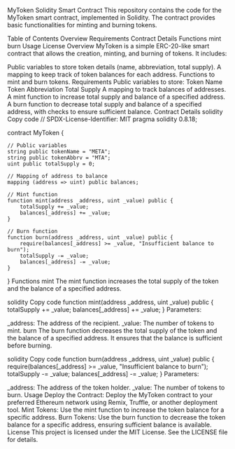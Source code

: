 MyToken Solidity Smart Contract
This repository contains the code for the MyToken smart contract, implemented in Solidity. The contract provides basic functionalities for minting and burning tokens.

Table of Contents
Overview
Requirements
Contract Details
Functions
mint
burn
Usage
License
Overview
MyToken is a simple ERC-20-like smart contract that allows the creation, minting, and burning of tokens. It includes:

Public variables to store token details (name, abbreviation, total supply).
A mapping to keep track of token balances for each address.
Functions to mint and burn tokens.
Requirements
Public variables to store:
Token Name
Token Abbreviation
Total Supply
A mapping to track balances of addresses.
A mint function to increase total supply and balance of a specified address.
A burn function to decrease total supply and balance of a specified address, with checks to ensure sufficient balance.
Contract Details
solidity
Copy code
// SPDX-License-Identifier: MIT
pragma solidity 0.8.18;

contract MyToken {

    // Public variables
    string public tokenName = "META";
    string public tokenAbbrv = "MTA";
    uint public totalSupply = 0;

    // Mapping of address to balance
    mapping (address => uint) public balances;
    
    // Mint function
    function mint(address _address, uint _value) public {
        totalSupply += _value;
        balances[_address] += _value;
    }

    // Burn function
    function burn(address _address, uint _value) public {
        require(balances[_address] >= _value, "Insufficient balance to burn");
        totalSupply -= _value;
        balances[_address] -= _value;
    }
}
Functions
mint
The mint function increases the total supply of the token and the balance of a specified address.

solidity
Copy code
function mint(address _address, uint _value) public {
    totalSupply += _value;
    balances[_address] += _value;
}
Parameters:

_address: The address of the recipient.
_value: The number of tokens to mint.
burn
The burn function decreases the total supply of the token and the balance of a specified address. It ensures that the balance is sufficient before burning.

solidity
Copy code
function burn(address _address, uint _value) public {
    require(balances[_address] >= _value, "Insufficient balance to burn");
    totalSupply -= _value;
    balances[_address] -= _value;
}
Parameters:

_address: The address of the token holder.
_value: The number of tokens to burn.
Usage
Deploy the Contract: Deploy the MyToken contract to your preferred Ethereum network using Remix, Truffle, or another deployment tool.
Mint Tokens: Use the mint function to increase the token balance for a specific address.
Burn Tokens: Use the burn function to decrease the token balance for a specific address, ensuring sufficient balance is available.
License
This project is licensed under the MIT License. See the LICENSE file for details.






